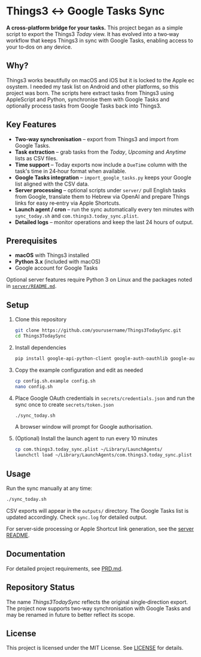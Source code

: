 # Things3 ↔ Google Tasks Sync

**A cross-platform bridge for your tasks.** This project began as a simple script to export the
Things3 *Today* view. It has evolved into a two‑way workflow that keeps
Things3 in sync with Google Tasks, enabling access to your to‑dos on any
device.

## Why?

Things3 works beautifully on macOS and iOS but it is locked to the Apple
ec osystem. I needed my task list on Android and other platforms, so this
project was born. The scripts here extract tasks from Things3 using
AppleScript and Python, synchronise them with Google Tasks and optionally
process tasks from Google Tasks back into Things3.

## Key Features

- **Two‑way synchronisation** – export from Things3 and import from Google Tasks.
- **Task extraction** – grab tasks from the *Today*, *Upcoming* and
  *Anytime* lists as CSV files.
- **Time support** – Today exports now include a `DueTime` column with the
  task's time in 24‑hour format when available.
- **Google Tasks integration** – `import_google_tasks.py` keeps your
  Google list aligned with the CSV data.
- **Server processing** – optional scripts under `server/` pull English
  tasks from Google, translate them to Hebrew via OpenAI and prepare
  Things links for easy re‑entry via Apple Shortcuts.
- **Launch agent / cron** – run the sync automatically every ten minutes
  with `sync_today.sh` and `com.things3.today_sync.plist`.
- **Detailed logs** – monitor operations and keep the last 24 hours of
  output.

## Prerequisites

- **macOS** with Things3 installed
- **Python 3.x** (included with macOS)
- Google account for Google Tasks

Optional server features require Python 3 on Linux and the
packages noted in [`server/README.md`](server/README.md).

## Setup

1. Clone this repository

   ```bash
   git clone https://github.com/yourusername/Things3TodaySync.git
   cd Things3TodaySync
   ```

2. Install dependencies

   ```bash
   pip install google-api-python-client google-auth-oauthlib google-auth-httplib2 pandas openai
   ```

3. Copy the example configuration and edit as needed

   ```bash
   cp config.sh.example config.sh
   nano config.sh
   ```

4. Place Google OAuth credentials in `secrets/credentials.json` and run
   the sync once to create `secrets/token.json`

   ```bash
   ./sync_today.sh
   ```

   A browser window will prompt for Google authorisation.

5. (Optional) Install the launch agent to run every 10 minutes

   ```bash
   cp com.things3.today_sync.plist ~/Library/LaunchAgents/
   launchctl load ~/Library/LaunchAgents/com.things3.today_sync.plist
   ```

## Usage

Run the sync manually at any time:

```bash
./sync_today.sh
```

CSV exports will appear in the `outputs/` directory. The Google Tasks list
is updated accordingly. Check `sync.log` for detailed output.

For server‑side processing or Apple Shortcut link generation, see the
[server README](server/README.md).

## Documentation
For detailed project requirements, see [PRD.md](PRD.md).

## Repository Status

The name *Things3TodaySync* reflects the original single‑direction export.
The project now supports two‑way synchronisation with Google Tasks and may
be renamed in future to better reflect its scope.

## License

This project is licensed under the MIT License. See
[LICENSE](LICENSE) for details.
